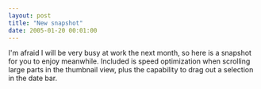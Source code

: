```yaml
---
layout: post
title: "New snapshot"
date: 2005-01-20 00:01:00
---
```


<p>I'm afraid I will be very busy at work the next month, so here is a
snapshot for you to enjoy meanwhile. Included is speed
optimization when scrolling large parts in the thumbnail view,
plus the capability to drag out a selection in the date bar.</p>
